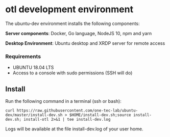 # otl development environment

The ubuntu-dev environment installs the following components:

**Server components**: Docker, Go language, NodeJS 10, npm and yarn

**Desktop Environment**: Ubuntu desktop and XRDP server for remote access

### Requirements ##
* UBUNTU 18.04 LTS
* Access to a console with sudo permissions (SSH will do)

## Install
Run the following command in a terminal (ssh or bash):

    curl https://raw.githubusercontent.com/one-tec-lab/ubuntu-dev/master/install-dev.sh > $HOME/install-dev.sh;source install-dev.sh; install-otl 2>&1 | tee install-dev.log

Logs will be available at the file install-dev.log of your user home.
